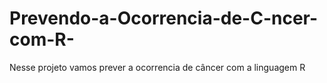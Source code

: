 # Prevendo-a-Ocorrencia-de-C-ncer-com-R-
Nesse projeto vamos prever a ocorrencia de câncer com a linguagem R
